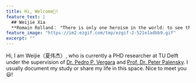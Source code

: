 ```yaml
---
title: Hi, Welcome👏!
feature_text: |
  ## Weijie Xia
  **Romain Rolland： "There is only one heroism in the world: to see the world as it is, and to love it."**
feature_image: "https://im2.ezgif.com/tmp/ezgif-2-521e1adbb9.gif"
excerpt: ""
---
```

Hi, I am Weijie（夏伟杰）, who is currently a PHD researcher at TU Delft under the supervision of <a href="https://www.pedropvergara.nl/">Dr. Pedro P. Vergara</a> and <a href="https://www.tudelft.nl/staff/p.palensky/?cHash=16b2104f00e0f6b84f2898ffa6422e75">Prof. Dr. Peter Palensky</a>.
I usually document my study or share my life in this space. Nice to meet you :smiley:!

